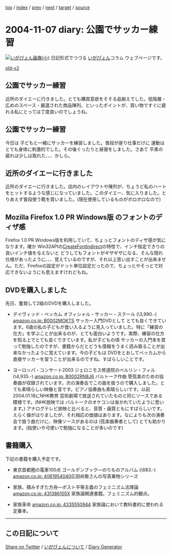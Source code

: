 [top](https://igapyon.github.io/diary/) 
 / [index](https://igapyon.github.io/diary/2004/index.html) 
 / [prev](https://igapyon.github.io/diary/2004/ig041106.html) 
 / [next](https://igapyon.github.io/diary/2004/ig041113.html) 
 / [target](https://igapyon.github.io/diary/2004/ig041107.html) 
 / [source](https://github.com/igapyon/diary/blob/gh-pages/2004/ig041107.html.src.md) 

2004-11-07 diary: 公園でサッカー練習
=====================================================================================================
[![いがぴょん画像(小)](https://igapyon.github.io/diary/images/iga200306s.jpg "いがぴょん")](https://igapyon.github.io/diary/memo/memoigapyon.html) 日記形式でつづる [いがぴょん](https://igapyon.github.io/diary/memo/memoigapyon.html)コラム ウェブページです。

[old-v2](ig041107-orig.html)

## 公園でサッカー練習

近所のダイエーに行きました。とても購買意欲をそそる品揃えでした。低階層・広めのスペース・厳選された商品陳列、といったポイントが、買い物ですぐに疲れる私にとっては丁度良いのでしょうね。


## 公園でサッカー練習

今日は 子どもと一緒にサッカーを練習しました。普段が座り仕事だけに 運動はとても身体に刺激的でした。その後ぐったりと昼寝をしました。さあて 平素の疲れは少しは取れた、、、かしら。

## 近所のダイエーに行きました

近所のダイエーに行きました。店内のレイアウトや陳列が、ちょうど私のハートをヒットするような感じになっていました。このダイエー、気に入りました。とりあえず普段使う靴を買いました。(現在使用しているものがボロボロなので)

## Mozilla Firefox 1.0 PR Windows版 のフォントのディザ感

Firefox 1.0 PR Windows版を利用していて、ちょっとフォントのディザ感が気になります。確か
Win32APIの[CreateFontIndirect](http://www.microsoft.com/japan/msdn/library/default.asp?url=/japan/msdn/library/ja/jpgdi/html/_win32_createfontindirect.asp)の特性で、インチ指定できりの良いインチ値を与えないと どうしてもフォントがギザギザになる、そんな隠れ仕様があったように、、、覚えているのですが、それ以上思い出すことが出来ません。ただ、Firefoxの設定がドット単位設定だったので、ちょっとやそっとで対応できないようにも思えますけれどもね。

## DVDを購入しました

先日、奮発して2組のDVDを購入しました。

* デイヴィッド・ベッカム オフィシャル・サッカー・スクール (\3,990.-)
  [amazon.co.jp: B0002MOKTS](http://www.amazon.co.jp/exec/obidos/ASIN/B0002MOKTS/igapyondiary-22)
  サッカー入門DVDとして とても良くできています。6歳の私の子どもが食い入るように見入っていました。特に「練習の仕方」を学ぶことが出来るのが、とても面白いようです。実際、練習の仕方を知る上でとても良くできています。私が子どもの頃
  サッカーの入門本を買って勉強したのですが、書籍からだとどうも情報をうまく読み取ることが出来なかったように覚えています。今の子どもは
  DVDをとおしてベッカムから直接サッカーを習うことが出来るのですね。すばらしいことです。
  
* ヨーロッパ・コンサート2003 ジェロニモス修道院のベルリン・フィル (\4,935.-)
  [amazon.co.jp: B0002RN8J6](http://www.amazon.co.jp/exec/obidos/ASIN/B0002RN8J6/igapyondiary-22)
  バルトーク作曲 管弦楽のための協奏曲が収録されています。次の演奏会でこの曲を扱うので購入しました。とても素晴らしい映像と音です。ピアノ協奏曲も素晴らしいです。以前
  2004.01.18にNHK教育 芸術劇場で放送されていたものと同じソースである模様です。(NHK放映では
  バルトークのオケコンは省かれていたように思います。) アナログテレビ放映と比べると、音質・画質ともにすばらしいです。えらく値がはりましたが、それ相応の価値はあります。なによりも次の演奏会で扱う曲だけに、映像ソースがあるのは
  (弦楽器奏者として) とても助かります。(指使いや弓使いで勉強になることが多いのです)

## 書籍購入

下記の書籍を購入予定です。

* 東京首都圏の電車100点 ゴールデンブック―のりものアルバム (\683.-)
  [amazon.co.jp: 4061954040](http://www.amazon.co.jp/exec/obidos/ASIN/4061954040/igapyondiary-22)広田尚敬さんの写真乗物シリーズ
  
* 家族、積みすぎた方舟―ポスト平等主義のフェミニズム法理論
  [amazon.co.jp: 431386105X](http://www.amazon.co.jp/exec/obidos/ASIN/431386105X/igapyondiary-22)
  家族論関連書籍。フェミニズム的観点。
  
* 家族革命
  [amazon.co.jp: 4335550944](http://www.amazon.co.jp/exec/obidos/ASIN/4335550944/igapyondiary-22)
  家族論において教科書的に使われる定番本。

----------------------------------------------------------------------------------------------------

## この日記について

[Share on Twitter](https://twitter.com/intent/tweet?hashtags=igapyon%2Cdiary%2C%E3%81%84%E3%81%8C%E3%81%B4%E3%82%87%E3%82%93&text=%E5%85%AC%E5%9C%92%E3%81%A7%E3%82%B5%E3%83%83%E3%82%AB%E3%83%BC%E7%B7%B4%E7%BF%92&url=https%3A%2F%2Figapyon.github.io%2Fdiary%2F2004%2Fig041107.html) / [いがぴょんについて](https://igapyon.github.io/diary/memo/memoigapyon.html) / [Diary Generator](https://github.com/igapyon/igapyonv3)
